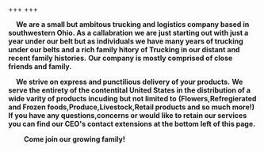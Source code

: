 +++
+++

&nbsp;&nbsp;&nbsp;&nbsp;**We are a small but ambitous trucking and logistics company based in southwestern Ohio. As a callabration we are just starting out with just a year under our belt but as individuals we have many years of trucking under our belts and a rich family hitory of Trucking in our distant and recent family histories.**
**Our company is mostly comprised of close friends and family.**

&nbsp;&nbsp;&nbsp;&nbsp;**We strive on express and punctilious delivery of your products.**
**We serve the entirety of the contentital United States in the distribution of a wide varity of products incuding but not limited to** 
**(Flowers,Refregierated and Frozen foods,Produce,Livestock,Retail products and so much more!)**
**If you have any questions,concerns or would like to retain our services you can find our CEO's contact extensions at the bottom left of this page.**

&nbsp;&nbsp;&nbsp;&nbsp;&nbsp;&nbsp;&nbsp;&nbsp;**Come join our growing family!**

